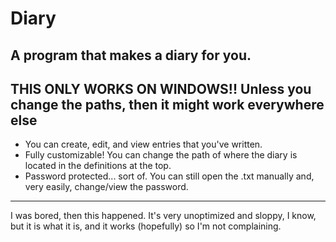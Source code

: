 # Diary
A program that makes a diary for you.
--------------------------
THIS ONLY WORKS ON WINDOWS!! Unless you change the paths, then it might work everywhere else
--------------------------
- You can create, edit, and view entries that you've written.
- Fully customizable! You can change the path of where the diary is located in the definitions at the top.
- Password protected... sort of. You can still open the .txt manually and, very easily, change/view the password.
--------------------------
I was bored, then this happened.
It's very unoptimized and sloppy, I know, but it is what it is, and it works (hopefully) so I'm not complaining.
